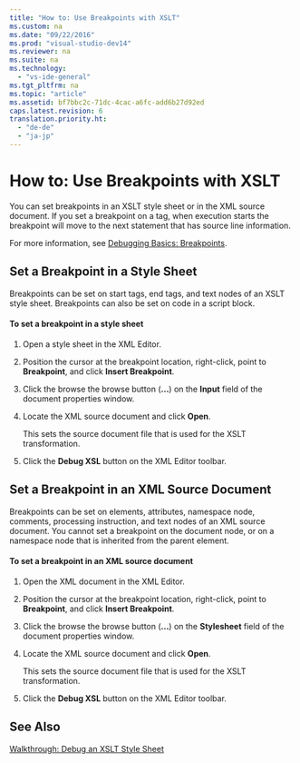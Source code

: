 ```yaml
---
title: "How to: Use Breakpoints with XSLT"
ms.custom: na
ms.date: "09/22/2016"
ms.prod: "visual-studio-dev14"
ms.reviewer: na
ms.suite: na
ms.technology: 
  - "vs-ide-general"
ms.tgt_pltfrm: na
ms.topic: "article"
ms.assetid: bf7bbc2c-71dc-4cac-a6fc-add6b27d92ed
caps.latest.revision: 6
translation.priority.ht: 
  - "de-de"
  - "ja-jp"
---
```

# How to: Use Breakpoints with XSLT
You can set breakpoints in an XSLT style sheet or in the XML source document. If you set a breakpoint on a tag, when execution starts the breakpoint will move to the next statement that has source line information.  
  
 For more information, see [Debugging Basics: Breakpoints](assetId:///752a02c2-0ac7-4c8b-aa1b-4b2b3b21152e).  
  
## Set a Breakpoint in a Style Sheet  
 Breakpoints can be set on start tags, end tags, and text nodes of an XSLT style sheet. Breakpoints can also be set on code in a script block.  
  
#### To set a breakpoint in a style sheet  
  
1.  Open a style sheet in the XML Editor.  
  
2.  Position the cursor at the breakpoint location, right-click, point to **Breakpoint**, and click **Insert Breakpoint**.  
  
3.  Click the browse the browse button (**...**) on the **Input** field of the document properties window.  
  
4.  Locate the XML source document and click **Open**.  
  
     This sets the source document file that is used for the XSLT transformation.  
  
5.  Click the **Debug XSL** button on the XML Editor toolbar.  
  
## Set a Breakpoint in an XML Source Document  
 Breakpoints can be set on elements, attributes, namespace node, comments, processing instruction, and text nodes of an XML source document. You cannot set a breakpoint on the document node, or on a namespace node that is inherited from the parent element.  
  
#### To set a breakpoint in an XML source document  
  
1.  Open the XML document in the XML Editor.  
  
2.  Position the cursor at the breakpoint location, right-click, point to **Breakpoint**, and click **Insert Breakpoint**.  
  
3.  Click the browse the browse button (**...**) on the **Stylesheet** field of the document properties window.  
  
4.  Locate the XML source document and click **Open**.  
  
     This sets the source document file that is used for the XSLT transformation.  
  
5.  Click the **Debug XSL** button on the XML Editor toolbar.  
  
## See Also  
 [Walkthrough: Debug an XSLT Style Sheet](../VS_csharp/walkthrough--debug-an-xslt-style-sheet.md)
